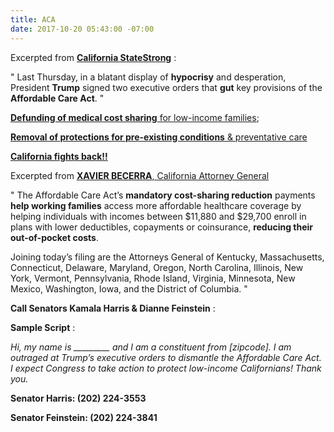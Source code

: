 ```yaml
---
title: ACA
date: 2017-10-20 05:43:00 -07:00
---
```


Excerpted from [**California StateStrong**](http://www.indivisiblesf.org/statelocaltracker.html) :

"  Last Thursday, in a blatant display of **hypocrisy** and desperation, President **Trump** signed two executive orders that **gut** key provisions of the **Affordable Care Act**.  "

[**Defunding of medical cost sharing** for low-income families](https://www.theguardian.com/us-news/2017/oct/13/trump-scraps-healthcare-subsidies-obamacare?utm_source=CA+StateStrong+Newsletter&utm_campaign=21c8683cc3-EMAIL_CAMPAIGN_2017_10_19&utm_medium=email&utm_term=0_19c82792ca-21c8683cc3-65761711);

[**Removal of protections for pre-existing conditions** & preventative care](http://www.politico.com/story/2017/10/12/trump-obamacare-executive-congress-243696?utm_source=CA+StateStrong+Newsletter&utm_campaign=21c8683cc3-EMAIL_CAMPAIGN_2017_10_19&utm_medium=email&utm_term=0_19c82792ca-21c8683cc3-65761711)

[**California fights back!!**](https://oag.ca.gov/news/press-releases/attorney-general-becerra-file-lawsuit-today-defend-americans-health-care-against?utm_source=CA+StateStrong+Newsletter&utm_campaign=21c8683cc3-EMAIL_CAMPAIGN_2017_10_19&utm_medium=email&utm_term=0_19c82792ca-21c8683cc3-65761711)

Excerpted from [**XAVIER BECERRA**, California Attorney General](https://oag.ca.gov/news/press-releases/attorney-general-becerra-file-lawsuit-today-defend-americans-health-care-against?utm_source=CA+StateStrong+Newsletter&utm_campaign=21c8683cc3-EMAIL_CAMPAIGN_2017_10_19&utm_medium=email&utm_term=0_19c82792ca-21c8683cc3-65761711)

"  The Affordable Care Act’s **mandatory cost-sharing reduction** payments **help working families** access more affordable healthcare coverage by helping individuals with incomes between $11,880 and $29,700 enroll in plans with lower deductibles, copayments or coinsurance, **reducing their out-of-pocket costs**.

Joining today’s filing are the Attorneys General of Kentucky, Massachusetts, Connecticut, Delaware, Maryland, Oregon, North Carolina, Illinois, New York, Vermont, Pennsylvania, Rhode Island, Virginia, Minnesota, New Mexico, Washington, Iowa, and the District of Columbia.  "

**Call Senators Kamala Harris & Dianne Feinstein** :

**Sample Script** :

*Hi, my name is _________ and I am a constituent from [zipcode].  I am outraged at Trump’s executive orders to dismantle the Affordable Care Act.  I expect Congress to take action to protect low-income Californians!  Thank you.*

**Senator Harris: (202) 224-3553**

**Senator Feinstein: (202) 224-3841**





